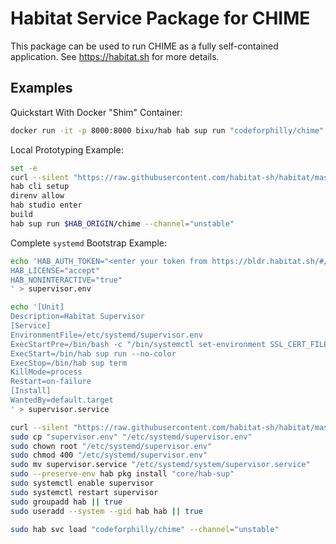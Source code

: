 # Habitat Service Package for CHIME

This package can be used to run CHIME as a fully self-contained application.
See https://habitat.sh for more details.

## Examples

Quickstart With Docker "Shim" Container:

```bash
docker run -it -p 8000:8000 bixu/hab hab sup run "codeforphilly/chime" --channel="unstable"
```

Local Prototyping Example:

```bash
set -e
curl --silent "https://raw.githubusercontent.com/habitat-sh/habitat/master/components/hab/install.sh" | sudo bash -s
hab cli setup
direnv allow
hab studio enter
build
hab sup run $HAB_ORIGIN/chime --channel="unstable"
```

Complete `systemd` Bootstrap Example:

```bash
echo 'HAB_AUTH_TOKEN="<enter your token from https://bldr.habitat.sh/#/profile>"
HAB_LICENSE="accept"
HAB_NONINTERACTIVE="true"
' > supervisor.env

echo '[Unit]
Description=Habitat Supervisor
[Service]
EnvironmentFile=/etc/systemd/supervisor.env
ExecStartPre=/bin/bash -c "/bin/systemctl set-environment SSL_CERT_FILE=$(hab pkg path core/cacerts)/ssl/cert.pem"
ExecStart=/bin/hab sup run --no-color
ExecStop=/bin/hab sup term
KillMode=process
Restart=on-failure
[Install]
WantedBy=default.target
' > supervisor.service

curl --silent "https://raw.githubusercontent.com/habitat-sh/habitat/master/components/hab/install.sh" | sudo bash -s
sudo cp "supervisor.env" "/etc/systemd/supervisor.env"
sudo chown root "/etc/systemd/supervisor.env"
sudo chmod 400 "/etc/systemd/supervisor.env"
sudo mv supervisor.service "/etc/systemd/system/supervisor.service"
sudo --preserve-env hab pkg install "core/hab-sup"
sudo systemctl enable supervisor
sudo systemctl restart supervisor
sudo groupadd hab || true
sudo useradd --system --gid hab hab || true

sudo hab svc load "codeforphilly/chime" --channel="unstable"
```
